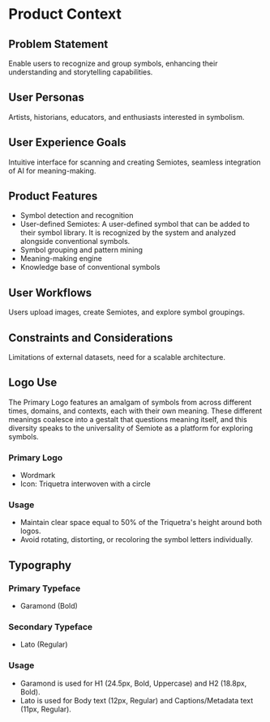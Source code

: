 # Product Context

## Problem Statement
Enable users to recognize and group symbols, enhancing their understanding and storytelling capabilities.

## User Personas
Artists, historians, educators, and enthusiasts interested in symbolism.

## User Experience Goals
Intuitive interface for scanning and creating Semiotes, seamless integration of AI for meaning-making.

## Product Features
- Symbol detection and recognition
- User-defined Semiotes: A user-defined symbol that can be added to their symbol library. It is recognized by the system and analyzed alongside conventional symbols.
- Symbol grouping and pattern mining
- Meaning-making engine
- Knowledge base of conventional symbols

## User Workflows
Users upload images, create Semiotes, and explore symbol groupings.

## Constraints and Considerations
Limitations of external datasets, need for a scalable architecture.

## Logo Use
The Primary Logo features an amalgam of symbols from across different times, domains, and contexts, each with their own meaning. These different meanings coalesce into a gestalt that questions meaning itself, and this diversity speaks to the universality of Semiote as a platform for exploring symbols.

### Primary Logo
- Wordmark
- Icon: Triquetra interwoven with a circle

### Usage
- Maintain clear space equal to 50% of the Triquetra's height around both logos.
- Avoid rotating, distorting, or recoloring the symbol letters individually.

## Typography
### Primary Typeface
- Garamond (Bold)

### Secondary Typeface
- Lato (Regular)

### Usage
- Garamond is used for H1 (24.5px, Bold, Uppercase) and H2 (18.8px, Bold).
- Lato is used for Body text (12px, Regular) and Captions/Metadata text (11px, Regular). 
